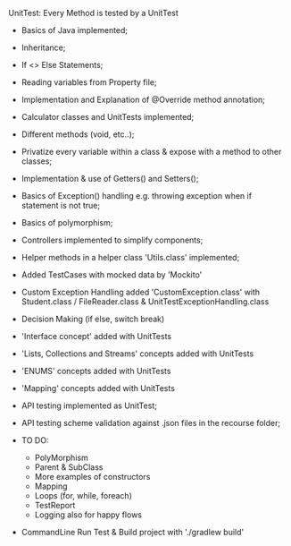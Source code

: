 UnitTest: Every Method is tested by a UnitTest
* Basics of Java implemented;
* Inheritance;
* If <> Else Statements;
* Reading variables from Property file;
* Implementation and Explanation of @Override method annotation;
* Calculator classes and UnitTests implemented;
* Different methods (void, etc..);
* Privatize every variable within a class & expose with a method to other classes;
* Implementation & use of Getters() and Setters();
* Basics of Exception() handling e.g. throwing exception when if statement is not true;
* Basics of polymorphism;
* Controllers implemented to simplify components;
* Helper methods in a helper class 'Utils.class' implemented;
* Added TestCases with mocked data by 'Mockito'
* Custom Exception Handling added 'CustomException.class' with Student.class / FileReader.class & UnitTestExceptionHandling.class

*  Decision Making (if else, switch break)
* 'Interface concept' added with  UnitTests
* 'Lists, Collections and Streams' concepts added with UnitTests
* 'ENUMS' concepts added with UnitTests
* 'Mapping' concepts added with UnitTests


* API testing implemented as UnitTest;
* API testing scheme validation against .json files in the recourse folder;

* TO DO:
    * PolyMorphism
    * Parent & SubClass
    * More examples of constructors
    * Mapping
    * Loops (for, while, foreach)
    * TestReport
    * Logging also for happy flows
    
* CommandLine Run Test & Build project with './gradlew build'    